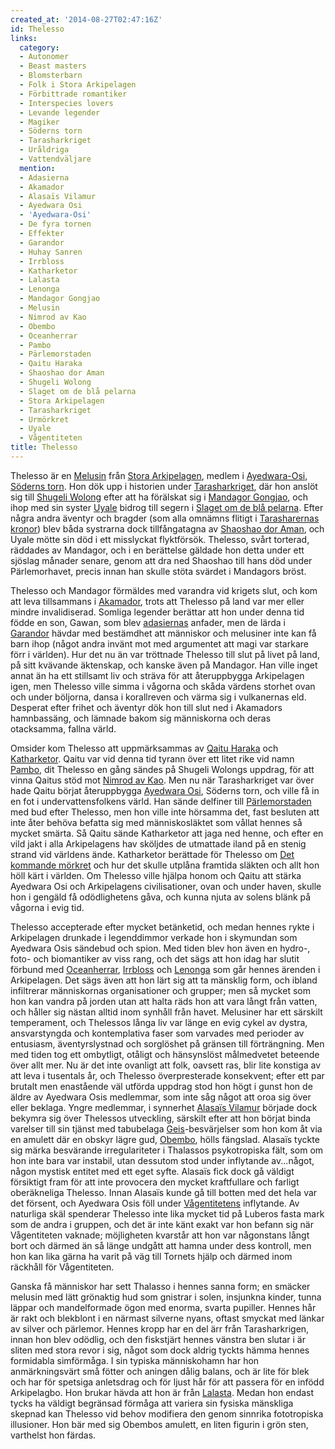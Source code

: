 ```yaml
---
created_at: '2014-08-27T02:47:16Z'
id: Thelesso
links:
  category:
  - Autonomer
  - Beast masters
  - Blomsterbarn
  - Folk i Stora Arkipelagen
  - Förbittrade romantiker
  - Interspecies lovers
  - Levande legender
  - Magiker
  - Söderns torn
  - Tarasharkriget
  - Uråldriga
  - Vattendväljare
  mention:
  - Adasierna
  - Akamador
  - Alasaïs Vilamur
  - Ayedwara Osi
  - 'Ayedwara-Osi'
  - De fyra tornen
  - Effekter
  - Garandor
  - Huhay Sanren
  - Irrbloss
  - Katharketor
  - Lalasta
  - Lenonga
  - Mandagor Gongjao
  - Melusin
  - Nimrod av Kao
  - Obembo
  - Oceanherrar
  - Pambo
  - Pärlemorstaden
  - Qaitu Haraka
  - Shaoshao dor Aman
  - Shugeli Wolong
  - Slaget om de blå pelarna
  - Stora Arkipelagen
  - Tarasharkriget
  - Urmörkret
  - Uyale
  - Vågentiteten
title: Thelesso
---
```


Thelesso är en [Melusin] från [Stora Arkipelagen], medlem i [Ayedwara-Osi], [Söderns torn]. Hon dök
upp i historien under [Tarasharkriget], där hon anslöt sig till [Shugeli Wolong] efter att ha
förälskat sig i [Mandagor Gongjao], och ihop med sin syster [Uyale] bidrog till segern i [Slaget om
de blå pelarna]. Efter några andra äventyr och bragder (som alla omnämns flitigt i [Tarasharernas
kronor]) blev båda systrarna dock tillfångatagna av [Shaoshao dor Aman], och Uyale mötte sin död i
ett misslyckat flyktförsök. Thelesso, svårt torterad, räddades av Mandagor, och i en berättelse
gäldade hon detta under ett sjöslag månader senare, genom att dra ned Shaoshao till hans död under
Pärlemorhavet, precis innan han skulle stöta svärdet i Mandagors bröst.

Thelesso och Mandagor förmäldes med varandra vid krigets slut, och kom att leva tillsammans i
[Akamador], trots att Thelesso på land var mer eller mindre invalidiserad. Somliga legender berättar
att hon under denna tid födde en son, Gawan, som blev [adasiernas] anfader, men de lärda i
[Garandor] hävdar med bestämdhet att människor och melusiner inte kan få barn ihop (något andra
invänt mot med argumentet att magi var starkare förr i världen). Hur det nu än var tröttnade
Thelesso till slut på livet på land, på sitt kvävande äktenskap, och kanske även på Mandagor. Han
ville inget annat än ha ett stillsamt liv och sträva för att återuppbygga Arkipelagen igen, men
Thelesso ville simma i vågorna och skåda värdens storhet ovan och under böljorna, dansa i
korallreven och värma sig i vulkanernas eld. Desperat efter frihet och äventyr dök hon till slut ned
i Akamadors hamnbassäng, och lämnade bakom sig människorna och deras otacksamma, fallna värld.

Omsider kom Thelesso att uppmärksammas av [Qaitu Haraka] och [Katharketor]. Qaitu var vid denna tid
tyrann över ett litet rike vid namn [Pambo], dit Thelesso en gång sändes på Shugeli Wolongs uppdrag,
för att vinna Qaitus stöd mot [Nimrod av Kao]. Men nu när Tarasharkriget var över hade Qaitu börjat
återuppbygga [Ayedwara Osi], Söderns torn, och ville få in en fot i undervattensfolkens värld. Han
sände delfiner till [Pärlemorstaden] med bud efter Thelesso, men hon ville inte hörsamma det, fast
besluten att inte åter behöva befatta sig med människosläktet som vållat hennes så mycket smärta. Så
Qaitu sände Katharketor att jaga ned henne, och efter en vild jakt i alla Arkipelagens hav sköljdes
de utmattade iland på en stenig strand vid världens ände. Katharketor berättade för Thelesso om [Det
kommande mörkret] och hur det skulle utplåna framtida släkten och allt hon höll kärt i världen. Om
Thelesso ville hjälpa honom och Qaitu att stärka Ayedwara Osi och Arkipelagens civilisationer, ovan
och under haven, skulle hon i gengäld få odödlighetens gåva, och kunna njuta av solens blänk på
vågorna i evig tid.

Thelesso accepterade efter mycket betänketid, och medan hennes rykte i Arkipelagen drunkade i
legenddimmor verkade hon i skymundan som Ayedwara Osis sändebud och spion. Med tiden blev hon även
en hydro-, foto- och biomantiker av viss rang, och det sägs att hon idag har slutit förbund med
[Oceanherrar], [Irrbloss] och [Lenonga] som går hennes ärenden i Arkipelagen. Det sägs även att hon
lärt sig att ta mänsklig form, och ibland infiltrerar människornas organisationer och grupper; men
så mycket som hon kan vandra på jorden utan att halta räds hon att vara långt från vatten, och
håller sig nästan alltid inom synhåll från havet. Melusiner har ett särskilt temperament, och
Thelessos långa liv var länge en evig cykel av dystra, ansvarstyngda och kontemplativa faser som
varvades med perioder av entusiasm, äventyrslystnad och sorglöshet på gränsen till förträngning. Men
med tiden tog ett ombytligt, otåligt och hänsynslöst målmedvetet beteende över allt mer. Nu är det
inte ovanligt att folk, oavsett ras, blir lite konstiga av att leva i tusentals år, och Thelesso
överpresterade konsekvent; efter ett par brutalt men enastående väl utförda uppdrag stod hon högt i
gunst hon de äldre av Ayedwara Osis medlemmar, som inte såg något att oroa sig över eller beklaga.
Yngre medlemmar, i synnerhet [Alasaïs Vilamur] började dock bekymra sig över Thelessos utveckling,
särskilt efter att hon börjat binda varelser till sin tjänst med tabubelaga [Geis]-besvärjelser som
hon kom åt via en amulett där en obskyr lägre gud, [Obembo], hölls fängslad. Alasaïs tyckte sig
märka besvärande irregulariteter i Thalassos psykotropiska fält, som om hon inte bara var instabil,
utan dessutom stod under inflytande av...något, någon mystisk entitet med ett eget syfte. Alasaïs
fick dock gå väldigt försiktigt fram för att inte provocera den mycket kraftfullare och farligt
oberäkneliga Thelesso. Innan Alasaïs kunde gå till botten med det hela var det försent, och Ayedwara
Osis föll under [Vågentitetens] inflytande. Av naturliga skäl spenderar Thelesso inte lika mycket
tid på Luberos fasta mark som de andra i gruppen, och det är inte känt exakt var hon befann sig när
Vågentiteten vaknade; möjligheten kvarstår att hon var någonstans långt bort och därmed än så länge
undgått att hamna under dess kontroll, men hon kan lika gärna ha varit på väg till Tornets hjälp och
därmed inom räckhåll för Vågentiteten.

Ganska få människor har sett Thalasso i hennes sanna form; en smäcker melusin med lätt grönaktig hud
som gnistrar i solen, insjunkna kinder, tunna läppar och mandelformade ögon med enorma, svarta
pupiller. Hennes hår är rakt och blekblont i en närmast silverne nyans, oftast smyckat med länkar av
silver och pärlemor. Hennes kropp har en del ärr från Tarasharkrigen, innan hon blev odödlig, och
den fiskstjärt hennes vänstra ben slutar i är sliten med stora revor i sig, något som dock aldrig
tyckts hämma hennes formidabla simförmåga. I sin typiska människohamn har hon anmärkningsvärt små
fötter och aningen dålig balans, och är lite för blek och har för spetsiga anletsdrag och för ljust
hår för att passera för en infödd Arkipelagbo. Hon brukar hävda att hon är från [Lalasta]. Medan hon
endast tycks ha väldigt begränsad förmåga att variera sin fysiska mänskliga skepnad kan Thelesso vid
behov modifiera den genom sinnrika fototropiska illusioner. Hon bär med sig Obembos amulett, en
liten figurin i grön sten, varthelst hon färdas.

  [Melusin]: Melusin
  [Stora Arkipelagen]: Stora_Arkipelagen
  [Ayedwara-Osi]: Ayedwara-Osi
  [Söderns torn]: De_fyra_tornen
  [Tarasharkriget]: Tarasharkriget
  [Shugeli Wolong]: Shugeli_Wolong
  [Mandagor Gongjao]: Mandagor_Gongjao
  [Uyale]: Uyale
  [Slaget om de blå pelarna]: Slaget_om_de_blå_pelarna
  [Tarasharernas kronor]: Huhay_Sanren
  [Shaoshao dor Aman]: Shaoshao_dor_Aman
  [Akamador]: Akamador
  [adasiernas]: Adasierna
  [Garandor]: Garandor
  [Qaitu Haraka]: Qaitu_Haraka
  [Katharketor]: Katharketor
  [Pambo]: Pambo
  [Nimrod av Kao]: Nimrod_av_Kao
  [Ayedwara Osi]: Ayedwara_Osi
  [Pärlemorstaden]: Pärlemorstaden
  [Det kommande mörkret]: Urmörkret
  [Oceanherrar]: Oceanherrar
  [Irrbloss]: Irrbloss
  [Lenonga]: Lenonga
  [Alasaïs Vilamur]: Alasaïs_Vilamur
  [Geis]: Effekter
  [Obembo]: Obembo
  [Vågentitetens]: Vågentiteten
  [Lalasta]: Lalasta